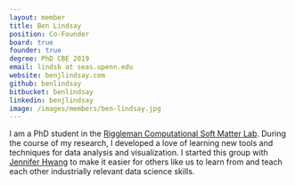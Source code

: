 ```yaml
---
layout: member
title: Ben Lindsay
position: Co-Founder
board: true
founder: true
degree: PhD CBE 2019
email: lindsb at seas.upenn.edu
website: benjlindsay.com
github: benlindsay
bitbucket: benlindsay
linkedin: benjlindsay
image: /images/members/ben-lindsay.jpg
---
```


I am a PhD student in the [Riggleman Computational Soft Matter Lab](http://rrgroup.seas.upenn.edu/). During the course of my research, I developed a love of learning new tools and techniques for data analysis and visualization. I started this group with [Jennifer Hwang](/members/jennifer-hwang/) to make it easier for others like us to learn from and teach each other industrially relevant data science skills.
